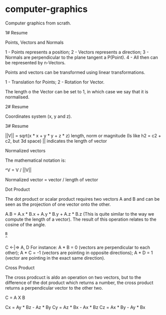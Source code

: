# computer-graphics

Computer graphics from scrath.

1# Resume

Points, Vectors and Normals

  1 - Points represents a position;
  2 - Vectors represents a direction;
  3 - Normals are perpendicular to the plane tangent a P(Point). 
  4 - All then can be represented by n-Vectors. 
  
Points and vectors can be transformed using linear transformations.
 
  1 - Translation for Points;
  2 - Rotation for Vector.
  
The length o the Vector can be set to 1, in which case we say that it is normalised.
 
2# Resume

Coordinates system (x, y and z).

3# Resume

||V|| = sqrt(x * x + y * y + z * z) length, norm or magnitude (Is like h2 = c2 + c2, but 3d space)
|| indicates the length of vector

Normalized vectors

The mathematical notation is:

^V = V / ||V|| 

Normalized vector = vector / length of vector

Dot Product 

The dot product or scalar product requires two vectors A and B  and can be seen as the projection of one vector onto the other.

A.B = A.x * B.x + A.y * B.y + A.z * B.z (This is quite similar to the way we compute the length of a vector). The result of this operation relates to the cosine of the angle.

    B
    ^
C <-|=> A, D  For instance: A * B = 0 (vectors are perpendicular to each  other);  A * C = -1 (vectors are pointing in opposite directions); A * D = 1 (vector are pointing in the exact same direction).

Cross Product

The cross prodcuct is aldo an operation on two vectors, but to the difference of the dot product which returns a number, the cross product returns a perpendicular vector to the other two.

C = A X B

Cx = Ay * Bz - Az * By
Cy = Az * Bx - Ax * Bz
Cz = Ax * By - Ay * Bx



  


